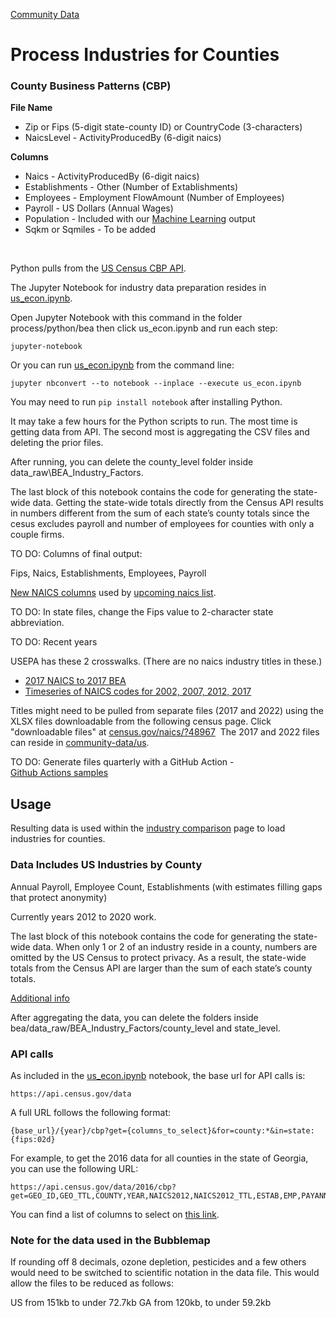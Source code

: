 [Community Data](../../../)

# Process Industries for Counties
<!--Import from BEA for NAICS industry charts us_econ)-->
### County Business Patterns (CBP)

**File Name**
- Zip or Fips (5-digit state-county ID) or CountryCode (3-characters)  
- NaicsLevel - ActivityProducedBy (6-digit naics)  

**Columns**
- Naics - ActivityProducedBy (6-digit naics)  
- Establishments - Other (Number of Extablishments)  
- Employees - Employment FlowAmount (Number of Employees)  
- Payroll - US Dollars (Annual Wages)
- Population - Included with our [Machine Learning](/machine-learning/) output
- Sqkm or Sqmiles - To be added
<br>

Python pulls from the [US Census CBP&nbsp;API](https://www.census.gov/data/developers/data-sets.html).

The Jupyter Notebook for industry data preparation resides in [us_econ.ipynb](us_econ.ipynb).

Open Jupyter Notebook with this command in the folder process/python/bea then click us_econ.ipynb and run each step:

	jupyter-notebook

Or you can run [us_econ.ipynb](process/python/us_econ.ipynb) from the command line:  

	jupyter nbconvert --to notebook --inplace --execute us_econ.ipynb

You may need to run `pip install notebook` after installing Python.  

<!--
Timeout still occured with the following...
Change the timeout (sleep) on your computer. Changed Start Screen Saver when inactive from 20 minutes to never.
-->

It may take a few hours for the Python scripts to run. The most time is getting data from API. The second most is aggregating the CSV files and deleting the prior files.<!-- let's record actual times -->

After running, you can delete the county_level folder inside data_raw\BEA_Industry_Factors.  

The last block of this notebook contains the code for generating the state-wide data. Getting the state-wide totals directly from the Census API results in numbers different from the sum of each state’s county totals since the cesus excludes payroll and number of employees for counties with only a couple firms.  

TO DO: Columns of final output:

Fips, Naics, Establishments, Employees, Payroll

[New NAICS columns](/community-data/industries/naics/US/country/US-2021-Q1-naics-6-digits.csv) used by [upcoming naics list](/localsite/info/#state=GA&beta=true).

TO DO: In state files, change the Fips value to 2-character state abbreviation.

<!--
Old 2012 6-digit Naics
https://github.com/modelearth/localsite/blob/main/info/naics/lookup/6-digit_2012_Codes.csv
-->


TO DO: Recent years

USEPA has these 2 crosswalks. (There are no naics industry titles in these.)

- [2017 NAICS to 2017 BEA](https://github.com/USEPA/flowsa/blob/master/flowsa/data/NAICS_to_BEA_Crosswalk_2017.csv)
- [Timeseries of NAICS codes for 2002, 2007, 2012, 2017](https://github.com/USEPA/flowsa/blob/master/flowsa/data/NAICS_Crosswalk_TimeSeries.csv)

Titles might need to be pulled from separate files (2017 and 2022) using the XLSX files downloadable from the following census page. Click "downloadable files" at [census.gov/naics/?48967](https://www.census.gov/naics/?48967) &nbsp;The 2017 and 2022 files can reside in [community-data/us](https://github.com/ModelEarth/community-data/tree/master/us).

<!--
TO DO: Locate crosswalk relating North American NAICS, European Union NACE codes, and any other trade crosswalks.
-->

TO DO: Generate files quarterly with a GitHub Action - [Github&nbsp;Actions&nbsp;samples](https://model.earth/community/projects/#pipeline)  


## Usage  

Resulting data is used within the [industry comparison](/localsite/info/) page to load industries for counties.

### Data Includes US Industries by County

Annual Payroll, Employee Count, Establishments (with estimates filling gaps that protect anonymity)  

Currently years 2012 to 2020 work.

The last block of this notebook contains the code for generating the state-wide data. When only 1 or 2 of an industry reside in a county, numbers are omitted by the US Census to protect privacy. As a result, the state-wide totals from the Census API are larger than the sum of each state’s county totals.

[Additional info](https://github.com/modelearth/community/issues/9)

After aggregating the data, you can delete the folders inside bea/data_raw/BEA\_Industry\_Factors/county\_level and state\_level.



### API calls

As included in the [us_econ.ipynb](us_econ.ipynb) notebook, the base url for API calls is:

	https://api.census.gov/data

A full URL follows the following format:

	{base_url}/{year}/cbp?get={columns_to_select}&for=county:*&in=state:{fips:02d}

For example, to get the 2016 data for all counties in the state of Georgia, you can use the following URL:

	https://api.census.gov/data/2016/cbp?get=GEO_ID,GEO_TTL,COUNTY,YEAR,NAICS2012,NAICS2012_TTL,ESTAB,EMP,PAYANN&for=county:*&in=state:13

You can find a list of columns to select on [this link](https://api.census.gov/data/2016/cbp/variables.html).

### Note for the data used in the Bubblemap
If rounding off 8 decimals, ozone depletion, pesticides and a few others would need to be switched to scientific notation in the data file. This would allow the files to be reduced as follows:

US from 151kb to under 72.7kb
GA from 120kb, to under 59.2kb


